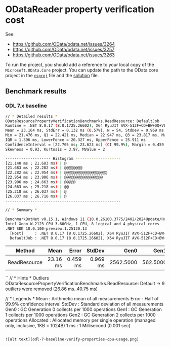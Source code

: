 ﻿# ODataReader property verification cost

See:
- https://github.com/OData/odata.net/issues/3264
- https://github.com/OData/odata.net/issues/3257
- https://github.com/OData/odata.net/issues/3263

To run the project, you should add a reference to your local copy of the `Microsoft.OData.Core` project.
You can update the path to the OData core project in the [`csproj`](./ODataReaderPerfInvestigations/ODataReaderPerfInvestigations.csproj) 
file and the [solution](./ODataReaderPerfInvestigations.sln) file.

## Benchmark results

### ODL 7.x baseline

```sh
// * Detailed results *
ODataResourcePropertyVerificationBenchmarks.ReadResource: DefaultJob
Runtime = .NET 8.0.17 (8.0.1725.26602), X64 RyuJIT AVX-512F+CD+BW+DQ+VL; GC = Concurrent Workstation
Mean = 23.164 ms, StdErr = 0.132 ms (0.57%), N = 54, StdDev = 0.969 ms
Min = 21.476 ms, Q1 = 22.421 ms, Median = 22.947 ms, Q3 = 23.817 ms, Max = 26.373 ms
IQR = 1.396 ms, LowerFence = 20.327 ms, UpperFence = 25.911 ms
ConfidenceInterval = [22.705 ms; 23.623 ms] (CI 99.9%), Margin = 0.459 ms (1.98% of Mean)
Skewness = 0.93, Kurtosis = 3.97, MValue = 2

-------------------- Histogram --------------------
[21.140 ms ; 21.683 ms) | @
[21.683 ms ; 22.282 ms) | @@@@@@@@
[22.282 ms ; 22.954 ms) | @@@@@@@@@@@@@@@@@@@
[22.954 ms ; 23.906 ms) | @@@@@@@@@@@@@@@@@
[23.906 ms ; 24.663 ms) | @@@@@
[24.663 ms ; 25.218 ms) | @@
[25.218 ms ; 26.037 ms) | @
[26.037 ms ; 26.710 ms) | @
---------------------------------------------------
```

```sh
// * Summary *

BenchmarkDotNet v0.15.1, Windows 11 (10.0.26100.3775/24H2/2024Update/HudsonValley)
Intel Xeon W-2123 CPU 3.60GHz, 1 CPU, 8 logical and 4 physical cores
.NET SDK 10.0.100-preview.1.25120.13
  [Host]     : .NET 8.0.17 (8.0.1725.26602), X64 RyuJIT AVX-512F+CD+BW+DQ+VL
  DefaultJob : .NET 8.0.17 (8.0.1725.26602), X64 RyuJIT AVX-512F+CD+BW+DQ+VL
```


| Method       | Mean     | Error    | StdDev   | Gen0      | Gen1     | Gen2    | Allocated |
|------------- |---------:|---------:|---------:|----------:|---------:|--------:|----------:|
| ReadResource | 23.16 ms | 0.459 ms | 0.969 ms | 2562.5000 | 562.5000 | 62.5000 |  12.65 MB |

``
// * Hints *
Outliers
  ODataResourcePropertyVerificationBenchmarks.ReadResource: Default -> 9 outliers were removed (26.86 ms..40.75 ms)

// * Legends *
  Mean      : Arithmetic mean of all measurements
  Error     : Half of 99.9% confidence interval
  StdDev    : Standard deviation of all measurements
  Gen0      : GC Generation 0 collects per 1000 operations
  Gen1      : GC Generation 1 collects per 1000 operations
  Gen2      : GC Generation 2 collects per 1000 operations
  Allocated : Allocated memory per single operation (managed only, inclusive, 1KB = 1024B)
  1 ms      : 1 Millisecond (0.001 sec)
```

![alt text](odl-7-baseline-verify-properties-cpu-usage.png)